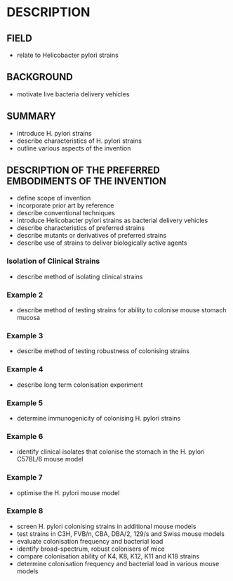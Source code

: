# DESCRIPTION

## FIELD

- relate to Helicobacter pylori strains

## BACKGROUND

- motivate live bacteria delivery vehicles

## SUMMARY

- introduce H. pylori strains
- describe characteristics of H. pylori strains
- outline various aspects of the invention

## DESCRIPTION OF THE PREFERRED EMBODIMENTS OF THE INVENTION

- define scope of invention
- incorporate prior art by reference
- describe conventional techniques
- introduce Helicobacter pylori strains as bacterial delivery vehicles
- describe characteristics of preferred strains
- describe mutants or derivatives of preferred strains
- describe use of strains to deliver biologically active agents

### Isolation of Clinical Strains

- describe method of isolating clinical strains

### Example 2

- describe method of testing strains for ability to colonise mouse stomach mucosa

### Example 3

- describe method of testing robustness of colonising strains

### Example 4

- describe long term colonisation experiment

### Example 5

- determine immunogenicity of colonising H. pylori strains

### Example 6

- identify clinical isolates that colonise the stomach in the H. pylori C57BL/6 mouse model

### Example 7

- optimise the H. pylori mouse model

### Example 8

- screen H. pylori colonising strains in additional mouse models
- test strains in C3H, FVB/n, CBA, DBA/2, 129/s and Swiss mouse models
- evaluate colonisation frequency and bacterial load
- identify broad-spectrum, robust colonisers of mice
- compare colonisation ability of K4, K8, K12, K11 and K18 strains
- determine colonisation frequency and bacterial load in various mouse models

